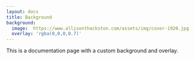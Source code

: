 ```yaml
---
layout: docs
title: Background
background:
  image:  https://www.allisonthackston.com/assets/img/cover-1920.jpg
  overlay: 'rgba(0,0,0,0.7)'
---
```



This is a documentation page with a custom background and overlay.
